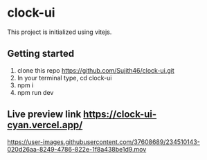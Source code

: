 # clock-ui

This project is initialized using vitejs.

## Getting started

1. clone this repo https://github.com/Sujith46/clock-ui.git
2. In your terminal type, cd clock-ui
3. npm i
4. npm run dev

## Live preview link https://clock-ui-cyan.vercel.app/


https://user-images.githubusercontent.com/37608689/234510143-020d26aa-8249-4786-822e-1f8a438be1d9.mov

